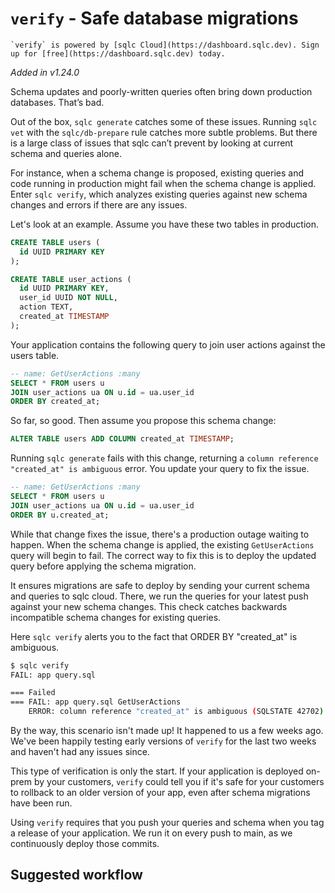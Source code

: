 # `verify` - Safe database migrations

```{note}
`verify` is powered by [sqlc Cloud](https://dashboard.sqlc.dev). Sign up for [free](https://dashboard.sqlc.dev) today.
```

*Added in v1.24.0*

Schema updates and poorly-written queries often bring down production databases. That’s bad.

Out of the box, `sqlc generate` catches some of these issues. Running `sqlc vet` with the `sqlc/db-prepare` rule catches more subtle problems. But there is a large class of issues that sqlc can’t prevent by looking at current schema and queries alone.

For instance, when a schema change is proposed, existing queries and code running in production might fail when the schema change is applied. Enter `sqlc verify`, which analyzes existing queries against new schema changes and errors if there are any issues.

Let's look at an example. Assume you have these two tables in production.

```sql
CREATE TABLE users (
  id UUID PRIMARY KEY
);

CREATE TABLE user_actions (
  id UUID PRIMARY KEY,
  user_id UUID NOT NULL,
  action TEXT,
  created_at TIMESTAMP
);
```

Your application contains the following query to join user actions against the users table.

```sql
-- name: GetUserActions :many
SELECT * FROM users u
JOIN user_actions ua ON u.id = ua.user_id
ORDER BY created_at;
```

So far, so good. Then assume you propose this schema change:

```sql
ALTER TABLE users ADD COLUMN created_at TIMESTAMP;
```

Running `sqlc generate` fails with this change, returning a `column reference "created_at" is ambiguous` error. You update your query to fix the issue.

```sql
-- name: GetUserActions :many
SELECT * FROM users u
JOIN user_actions ua ON u.id = ua.user_id
ORDER BY u.created_at;
```

While that change fixes the issue, there's a production outage waiting to happen. When the schema change is applied, the existing `GetUserActions` query will begin to fail. The correct way to fix this is to deploy the updated query before applying the schema migration.

It ensures migrations are safe to deploy by sending your current schema and queries to sqlc cloud. There, we run the queries for your latest push against your new schema changes. This check catches backwards incompatible schema changes for existing queries.

Here `sqlc verify` alerts you to the fact that ORDER BY "created_at" is ambiguous.

```sh
$ sqlc verify
FAIL: app query.sql

=== Failed
=== FAIL: app query.sql GetUserActions
    ERROR: column reference "created_at" is ambiguous (SQLSTATE 42702)
```

By the way, this scenario isn't made up! It happened to us a few weeks ago. We've been happily testing early versions of `verify` for the last two weeks and haven't had any issues since.

This type of verification is only the start. If your application is deployed on-prem by your customers, `verify` could tell you if it's safe for your customers to rollback to an older version of your app, even after schema migrations have been run.

Using `verify` requires that you push your queries and schema when you tag a release of your application. We run it on every push to main, as we continuously deploy those commits.

## Suggested workflow
